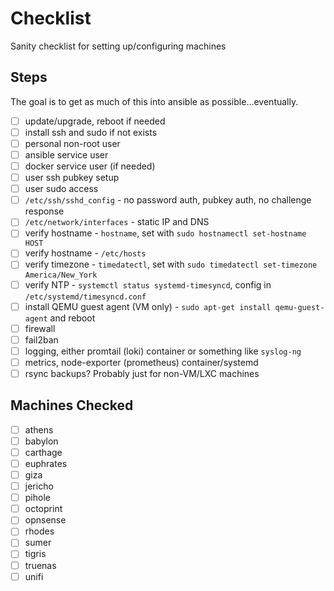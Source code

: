 # Checklist

Sanity checklist for setting up/configuring machines

## Steps

The goal is to get as much of this into ansible as possible...eventually.

- [ ] update/upgrade, reboot if needed
- [ ] install ssh and sudo if not exists
- [ ] personal non-root user
- [ ] ansible service user
- [ ] docker service user (if needed)
- [ ] user ssh pubkey setup
- [ ] user sudo access
- [ ] `/etc/ssh/sshd_config` - no password auth, pubkey auth, no challenge response
- [ ] `/etc/network/interfaces` - static IP and DNS
- [ ] verify hostname - `hostname`, set with `sudo hostnamectl set-hostname HOST`
- [ ] verify hostname - `/etc/hosts`
- [ ] verify timezone - `timedatectl`, set with `sudo timedatectl set-timezone America/New_York`
- [ ] verify NTP - `systemctl status systemd-timesyncd`, config in `/etc/systemd/timesyncd.conf`
- [ ] install QEMU guest agent (VM only) - `sudo apt-get install qemu-guest-agent` and reboot
- [ ] firewall
- [ ] fail2ban
- [ ] logging, either promtail (loki) container or something like `syslog-ng`
- [ ] metrics, node-exporter (prometheus) container/systemd
- [ ] rsync backups? Probably just for non-VM/LXC machines

## Machines Checked

- [ ] athens
- [ ] babylon
- [ ] carthage
- [ ] euphrates
- [ ] giza
- [ ] jericho
- [ ] pihole
- [ ] octoprint
- [ ] opnsense
- [ ] rhodes
- [ ] sumer
- [ ] tigris
- [ ] truenas
- [ ] unifi
